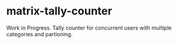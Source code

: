 # matrix-tally-counter
Work in Progress. Tally counter for concurrent users with multiple categories and partioning.
